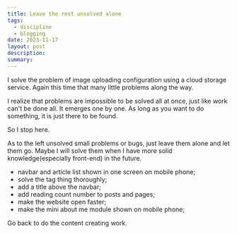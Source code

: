 ```yaml
---
title: Leave the rest unsolved alone
tags: 
  - discipline
  - blogging
date: 2023-11-17
layout: post
description: 
summary:
---
```


I solve the problem of image uploading configuration using a cloud storage service. Again this time that many little problems along the way. 

I realize that problems are impossible to be solved all at once, just like work can't be done all.  It emerges one by one. As long as you want to do something, it is just there to be found. 

So I stop here. 

As to the left unsolved small problems or bugs, just leave them alone and let them go. Maybe I will solve them when I have more solid knowledge(especially front-end) in the future.

- navbar and article list shown in one screen on mobile phone;
- solve the tag thing thoroughly;
- add a title above the navbar;
- add reading count number to posts and pages;
- make the website open faster;
- make the mini about me module shown on mobile phone;

Go back to do the content creating work. 
